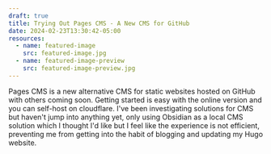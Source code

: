 ```yaml
---
draft: true
title: Trying Out Pages CMS - A New CMS for GitHub
date: 2024-02-23T13:30:42-05:00
resources:
  - name: featured-image
    src: featured-image.jpg
  - name: featured-image-preview
    src: featured-image-preview.jpg
---
```


Pages CMS is a new alternative CMS for static websites hosted on GitHub with others coming soon. Getting started is easy with the online version and you can self-host on cloudflare. I've been investigating solutions for CMS but haven't jump into anything yet, only using Obsidian as a local CMS solution which I thought I'd like but I feel like the experience is not efficient, preventing me from getting into the habit of blogging and updating my Hugo website.